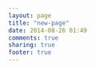 ```yaml
---
layout: page
title: "new-page"
date: 2014-08-26 01:49
comments: true
sharing: true
footer: true
---
```

